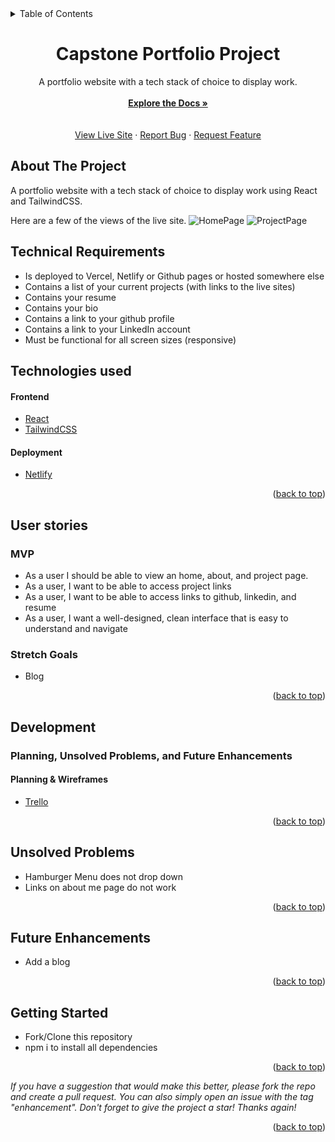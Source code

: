<div id="top"></div>

<details>
  <summary>Table of Contents</summary>
  <ol>
    <li>
      <a href="#about-the-project">About The Project</a>
      <ul>
        <li><a href="#technical-requirements">Technical Requirements</a></li>
        <li><a href="#technologies-used">Technologies-Used</a></li>
      </ul>
    </li>
    <li>
      <a href="#user-stories">User Stories</a>
      <ul>
        <li><a href="#mvp">MVP</a></li>
        <li><a href="#stretch-goals">Stretch Goals</a></li>
      </ul>
    </li>
    <li>
      <a href="#developement">Planning, Unsolved Problems, and Future Enhancements</a>
      <ul>
        <li><a href="#tools-used">Planning & Wireframes</a></li>
        <li><a href="#initial-wireframes">Initial Wireframes</a></li>
        <li><a href="#unsolved-problems">Unsolved Problems</a></li>
        <li><a href="#future-enhancements">Future Enhancements</a></li>
      </ul>
    </li>
    <li>
     <a href="#getting-started">Getting Started</a>
    </li>
  </ol>
</details>

<div align="center">
<h1 align="center">Capstone Portfolio Project</h1>

  <p align="center">
A portfolio website with a tech stack of choice to display work. 
    <br />
    <br />
    <a href="https://github.com/hummingbirdcreative/portfolio_final.git"><strong>Explore the Docs »</strong></a><br>
    <br />
    <br />
    <a href="#">View Live Site</a>
    ·
    <a href="https://github.com/hummingbirdcreative/portfolio_final/issues">Report Bug</a>
    ·
    <a href="https://github.com/hummingbirdcreative/portfolio_final/issues">Request Feature</a>
  </p>
</div>

## About The Project

A portfolio website with a tech stack of choice to display work using React and  TailwindCSS.

Here are a few of the views of the live site.
![HomePage](https://i.imgur.com/mOppDlS.png)
![ProjectPage](https://i.imgur.com/LD3ejld.png)

## Technical Requirements

- Is deployed to Vercel, Netlify or Github pages or hosted somewhere else
- Contains a list of your current projects (with links to the live sites)
- Contains your resume
- Contains your bio
- Contains a link to your github profile
- Contains a link to your LinkedIn account
- Must be functional for all screen sizes (responsive)

## Technologies used

#### Frontend

- [React](https://reactjs.org/)
- [TailwindCSS](https://tailwindcss.com/)

#### Deployment

- [Netlify](https://docs.netlify.com/?_gl=1%2a3nt3we%2a_gcl_aw%2aR0NMLjE2NjEzOTM2NTIuQ2p3S0NBandtSmVZQmhBd0Vpd0FYbGcwQVNXeHdhaDY3cXZTVFBxOHBTcTdEeUdmWWhDUmRjdmxnX0V4MkFseGcwd3VCM3ltcHNUc3V4b0NqRmNRQXZEX0J3RQ..&_ga=2.106224459.93517023.1661393652-710746354.1661393652&_gac=1.112985462.1661393652.CjwKCAjwmJeYBhAwEiwAXlg0ASWxwah67qvSTPq8pSq7DyGfYhCRdcvlg_Ex2Alxg0wuB3ympsTsuxoCjFcQAvD_BwE)

<p align="right">(<a href="#top">back to top</a>)</p>

## User stories

### MVP

- As a user I should be able to view an home, about, and project page.
- As a user, I want to be able to access project links
- As a user, I want to be able to access links to github, linkedin, and resume
- As a user, I want a well-designed, clean interface that is easy to understand and navigate

### Stretch Goals

- Blog
<p align="right">(<a href="#top">back to top</a>)</p>

## Development

### Planning, Unsolved Problems, and Future Enhancements

#### Planning & Wireframes

- [Trello](https://trello.com/b/PmJZjbZW/portfolio)


<p align="right">(<a href="#top">back to top</a>)</p>

## Unsolved Problems

- Hamburger Menu does not drop down
- Links on about me page do not work

<p align="right">(<a href="#top">back to top</a>)</p>

## Future Enhancements

- Add a blog

<p align="right">(<a href="#top">back to top</a>)</p>

## Getting Started

- Fork/Clone this repository
- npm i to install all dependencies

<p align="right">(<a href="#top">back to top</a>)</p>

_If you have a suggestion that would make this better, please fork the repo and create a pull request. You can also simply open an issue with the tag "enhancement". Don't forget to give the project a star! Thanks again!_

<p align="right">(<a href="#top">back to top</a>)</p>
